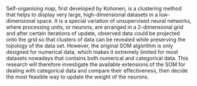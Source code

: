 Self-organising map, first developed by Kohonen, is a clustering method that helps to display
very large, high-dimensional datasets in a low-dimensional space. It is a special variation of
unsupervised neural networks, where processing units, or neurons, are arranged in a 2-dimensional
grid and after certain iterations of update, observed data could be projected onto the grid so that
clusters of data can be revealed while preserving the topology of the data set. However, the original
SOM algorithm is only designed for numerical data, which makes it extremely limited for most
datasets nowadays that contains both numerical and categorical data. This research will therefore
investigate the available extensions of the SOM for dealing with categorical data and compare
their effectiveness, then decide the most feasible way to update the weight of the neurons.
